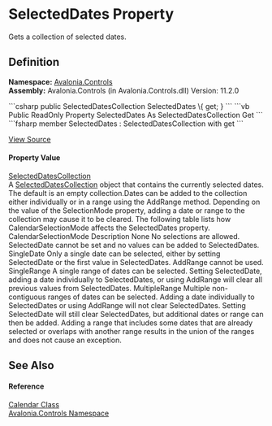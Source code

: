 # SelectedDates Property


Gets a collection of selected dates.



## Definition
**Namespace:** <a href="N_Avalonia_Controls">Avalonia.Controls</a>  
**Assembly:** Avalonia.Controls (in Avalonia.Controls.dll) Version: 11.2.0

<Tabs groupId="api-code-preview">
<TabItem value="csharp" label="C#">
```csharp
public SelectedDatesCollection SelectedDates \{ get; }
```
</TabItem>
<TabItem value="vb" label="VB">
```vb
Public ReadOnly Property SelectedDates As SelectedDatesCollection
	Get
```
</TabItem>
<TabItem value="fsharp" label="F#">
```fsharp
member SelectedDates : SelectedDatesCollection with get
```
</TabItem>
</Tabs>



<a href="https://github.com/AvaloniaUI/Avalonia/tree/master/src/Avalonia.Controls/Calendar/Calendar.cs#L622" title="View the source code">View Source</a>



#### Property Value
<a href="T_Avalonia_Controls_Primitives_SelectedDatesCollection">SelectedDatesCollection</a>  
A <a href="https://learn.microsoft.com/dotnet/api/system.windows.controls.selecteddatescollection" target="_blank" rel="noopener noreferrer">SelectedDatesCollection</a> object that contains the currently selected dates. The default is an empty collection.Dates can be added to the collection either individually or in a range using the AddRange method. Depending on the value of the SelectionMode property, adding a date or range to the collection may cause it to be cleared. The following table lists how CalendarSelectionMode affects the SelectedDates property. CalendarSelectionMode Description None No selections are allowed. SelectedDate cannot be set and no values can be added to SelectedDates. SingleDate Only a single date can be selected, either by setting SelectedDate or the first value in SelectedDates. AddRange cannot be used. SingleRange A single range of dates can be selected. Setting SelectedDate, adding a date individually to SelectedDates, or using AddRange will clear all previous values from SelectedDates. MultipleRange Multiple non-contiguous ranges of dates can be selected. Adding a date individually to SelectedDates or using AddRange will not clear SelectedDates. Setting SelectedDate will still clear SelectedDates, but additional dates or range can then be added. Adding a range that includes some dates that are already selected or overlaps with another range results in the union of the ranges and does not cause an exception.

## See Also


#### Reference
<a href="T_Avalonia_Controls_Calendar">Calendar Class</a>  
<a href="N_Avalonia_Controls">Avalonia.Controls Namespace</a>  
